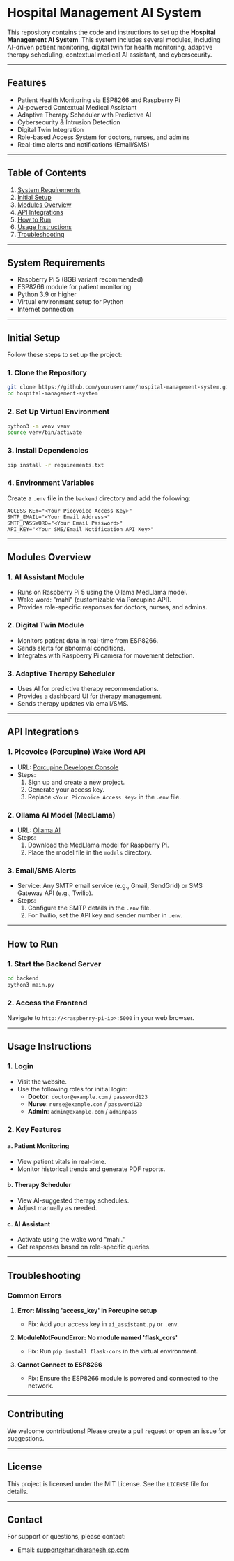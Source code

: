 # Hospital Management AI System

This repository contains the code and instructions to set up the **Hospital Management AI System**. This system includes several modules, including AI-driven patient monitoring, digital twin for health monitoring, adaptive therapy scheduling, contextual medical AI assistant, and cybersecurity.

---

## Features

- Patient Health Monitoring via ESP8266 and Raspberry Pi
- AI-powered Contextual Medical Assistant
- Adaptive Therapy Scheduler with Predictive AI
- Cybersecurity & Intrusion Detection
- Digital Twin Integration
- Role-based Access System for doctors, nurses, and admins
- Real-time alerts and notifications (Email/SMS)

---

## Table of Contents

1. [System Requirements](#system-requirements)
2. [Initial Setup](#initial-setup)
3. [Modules Overview](#modules-overview)
4. [API Integrations](#api-integrations)
5. [How to Run](#how-to-run)
6. [Usage Instructions](#usage-instructions)
7. [Troubleshooting](#troubleshooting)

---

## System Requirements

- Raspberry Pi 5 (8GB variant recommended)
- ESP8266 module for patient monitoring
- Python 3.9 or higher
- Virtual environment setup for Python
- Internet connection

---

## Initial Setup

Follow these steps to set up the project:

### 1. Clone the Repository

```bash
git clone https://github.com/yourusername/hospital-management-system.git
cd hospital-management-system
```

### 2. Set Up Virtual Environment

```bash
python3 -m venv venv
source venv/bin/activate
```

### 3. Install Dependencies

```bash
pip install -r requirements.txt
```

### 4. Environment Variables

Create a `.env` file in the `backend` directory and add the following:

```env
ACCESS_KEY="<Your Picovoice Access Key>"
SMTP_EMAIL="<Your Email Address>"
SMTP_PASSWORD="<Your Email Password>"
API_KEY="<Your SMS/Email Notification API Key>"
```

---

## Modules Overview

### 1. AI Assistant Module

- Runs on Raspberry Pi 5 using the Ollama MedLlama model.
- Wake word: "mahi" (customizable via Porcupine API).
- Provides role-specific responses for doctors, nurses, and admins.

### 2. Digital Twin Module

- Monitors patient data in real-time from ESP8266.
- Sends alerts for abnormal conditions.
- Integrates with Raspberry Pi camera for movement detection.

### 3. Adaptive Therapy Scheduler

- Uses AI for predictive therapy recommendations.
- Provides a dashboard UI for therapy management.
- Sends therapy updates via email/SMS.

---

## API Integrations

### 1. **Picovoice (Porcupine) Wake Word API**

- URL: [Porcupine Developer Console](https://console.picovoice.ai/)
- Steps:
  1. Sign up and create a new project.
  2. Generate your access key.
  3. Replace `<Your Picovoice Access Key>` in the `.env` file.

### 2. **Ollama AI Model (MedLlama)**

- URL: [Ollama AI](https://ollama.ai/)
- Steps:
  1. Download the MedLlama model for Raspberry Pi.
  2. Place the model file in the `models` directory.

### 3. **Email/SMS Alerts**

- Service: Any SMTP email service (e.g., Gmail, SendGrid) or SMS Gateway API (e.g., Twilio).
- Steps:
  1. Configure the SMTP details in the `.env` file.
  2. For Twilio, set the API key and sender number in `.env`.

---

## How to Run

### 1. Start the Backend Server

```bash
cd backend
python3 main.py
```

### 2. Access the Frontend

Navigate to `http://<raspberry-pi-ip>:5000` in your web browser.

---

## Usage Instructions

### 1. Login

- Visit the website.
- Use the following roles for initial login:
  - **Doctor**: `doctor@example.com` / `password123`
  - **Nurse**: `nurse@example.com` / `password123`
  - **Admin**: `admin@example.com` / `adminpass`

### 2. Key Features

#### a. Patient Monitoring

- View patient vitals in real-time.
- Monitor historical trends and generate PDF reports.

#### b. Therapy Scheduler

- View AI-suggested therapy schedules.
- Adjust manually as needed.

#### c. AI Assistant

- Activate using the wake word "mahi."
- Get responses based on role-specific queries.

---

## Troubleshooting

### Common Errors

1. **Error: Missing 'access\_key' in Porcupine setup**

   - Fix: Add your access key in `ai_assistant.py` or `.env`.

2. **ModuleNotFoundError: No module named 'flask\_cors'**

   - Fix: Run `pip install flask-cors` in the virtual environment.

3. **Cannot Connect to ESP8266**

   - Fix: Ensure the ESP8266 module is powered and connected to the network.

---

## Contributing

We welcome contributions! Please create a pull request or open an issue for suggestions.

---

## License

This project is licensed under the MIT License. See the `LICENSE` file for details.

---

## Contact

For support or questions, please contact:

- Email: [support@haridharanesh.sp.com](mailto\:support@haridharanesh.sp.com)

